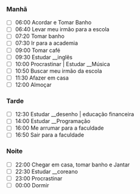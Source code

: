 ### Manhã

- [ ] 06:00 Acordar e Tomar Banho
- [ ] 06:40 Levar meu irmão para a escola
- [ ] 07:20 Tomar banho
- [ ] 07:30 Ir para a academia
- [ ] 09:00 Tomar café
- [ ] 09:30 Estudar __inglês
- [ ] 10:00 Procrastinar | Estudar __Música
- [ ] 10:50 Buscar meu irmão da escola
- [ ] 11:30 Afazer em casa
- [ ] 12:00 Almoçar
### Tarde

- [ ] 12:30 Estudar __desenho | educação financeira
- [ ] 14:00 Estudar __Programação
- [ ] 16:00 Me arrumar para a faculdade
- [ ] 16:50 Sair para a faculdade
### Noite

- [ ] 22:00 Chegar em casa, tomar banho e Jantar
- [ ] 22:30 Estudar __coreano
- [ ] 23:00 Procrastinar
- [ ] 00:00 Dormir
